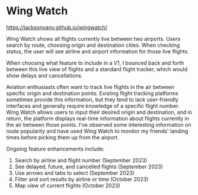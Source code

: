 # Wing Watch
https://jacksonvanv.github.io/wingwatch/

Wing Watch shows all flights currently live between two airports. Users search by route, choosing origin and destination cities. When checking status, the user will see airline and airport information for those live flights.

When choosing what feature to include in a V1, I bounced back and forth between this live view of flights and a standard flight tracker, which would show delays and cancellations.

Aviation enthusiasts often want to track live flights in the air between specific origin and destination points. Existing flight tracking platforms sometimes provide this information, but they tend to lack user-friendly interfaces and generally require knowledge of a specific flight number. Wing Watch allows users to input their desired origin and destination, and in return, the platform displays real-time information about flights currently in the air between those points. I've observed some interesting information on route popularity and have used Wing Watch to monitor my friends' landing times before picking them up from the airport.

Ongoing feature enhancements include:
1. Search by airline and flight number (September 2023)
2. See delayed, future, and cancelled flights (September 2023)
3. Use arrows and tabs to select (September 2023)
4. Filter and sort results by airline or time (October 2023)
5. Map view of current flights (October 2023)
